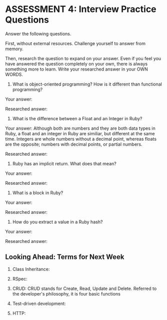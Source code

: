 # ASSESSMENT 4: Interview Practice Questions

Answer the following questions.

First, without external resources. Challenge yourself to answer from memory.

Then, research the question to expand on your answer. Even if you feel you have answered the question completely on your own, there is always something more to learn. Write your researched answer in your OWN WORDS.

1. What is object-oriented programming? How is it different than functional programming?

Your answer:

Researched answer:

1. What is the difference between a Float and an Integer in Ruby?

Your answer: Although both are numbers and they are both data types in Ruby, a float and an integer in Ruby are similiar, but different at the same time. Integers are whole numbers without a decimal point, whereas floats are the opposite; numbers with decimal points, or partial numbers.

Researched answer:

1. Ruby has an implicit return. What does that mean?

Your answer:

Researched answer:

1. What is a block in Ruby?

Your answer:

Researched answer:

1. How do you extract a value in a Ruby hash?

Your answer:

Researched answer:

## Looking Ahead: Terms for Next Week

1. Class Inheritance:

2. RSpec:

3. CRUD: CRUD stands for Create, Read, Update and Delete. Referred to the developer's philosophy, it is four basic functions 

4. Test-driven development:

5. HTTP:

